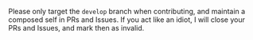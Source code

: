 Please only target the `develop` branch when contributing, and maintain a composed self in PRs and Issues. 
If you act like an idiot, I will close your PRs and Issues, and mark then as invalid.

